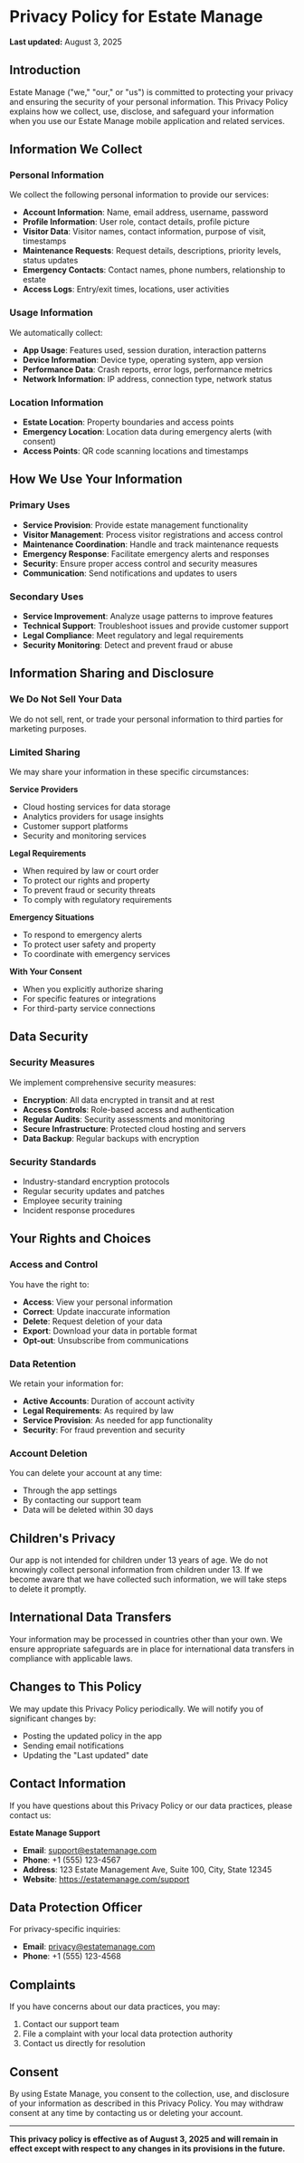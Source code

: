 # Privacy Policy for Estate Manage

**Last updated:** August 3, 2025

## Introduction

Estate Manage ("we," "our," or "us") is committed to protecting your privacy and ensuring the security of your personal information. This Privacy Policy explains how we collect, use, disclose, and safeguard your information when you use our Estate Manage mobile application and related services.

## Information We Collect

### Personal Information
We collect the following personal information to provide our services:
- **Account Information**: Name, email address, username, password
- **Profile Information**: User role, contact details, profile picture
- **Visitor Data**: Visitor names, contact information, purpose of visit, timestamps
- **Maintenance Requests**: Request details, descriptions, priority levels, status updates
- **Emergency Contacts**: Contact names, phone numbers, relationship to estate
- **Access Logs**: Entry/exit times, locations, user activities

### Usage Information
We automatically collect:
- **App Usage**: Features used, session duration, interaction patterns
- **Device Information**: Device type, operating system, app version
- **Performance Data**: Crash reports, error logs, performance metrics
- **Network Information**: IP address, connection type, network status

### Location Information
- **Estate Location**: Property boundaries and access points
- **Emergency Location**: Location data during emergency alerts (with consent)
- **Access Points**: QR code scanning locations and timestamps

## How We Use Your Information

### Primary Uses
- **Service Provision**: Provide estate management functionality
- **Visitor Management**: Process visitor registrations and access control
- **Maintenance Coordination**: Handle and track maintenance requests
- **Emergency Response**: Facilitate emergency alerts and responses
- **Security**: Ensure proper access control and security measures
- **Communication**: Send notifications and updates to users

### Secondary Uses
- **Service Improvement**: Analyze usage patterns to improve features
- **Technical Support**: Troubleshoot issues and provide customer support
- **Legal Compliance**: Meet regulatory and legal requirements
- **Security Monitoring**: Detect and prevent fraud or abuse

## Information Sharing and Disclosure

### We Do Not Sell Your Data
We do not sell, rent, or trade your personal information to third parties for marketing purposes.

### Limited Sharing
We may share your information in these specific circumstances:

**Service Providers**
- Cloud hosting services for data storage
- Analytics providers for usage insights
- Customer support platforms
- Security and monitoring services

**Legal Requirements**
- When required by law or court order
- To protect our rights and property
- To prevent fraud or security threats
- To comply with regulatory requirements

**Emergency Situations**
- To respond to emergency alerts
- To protect user safety and property
- To coordinate with emergency services

**With Your Consent**
- When you explicitly authorize sharing
- For specific features or integrations
- For third-party service connections

## Data Security

### Security Measures
We implement comprehensive security measures:
- **Encryption**: All data encrypted in transit and at rest
- **Access Controls**: Role-based access and authentication
- **Regular Audits**: Security assessments and monitoring
- **Secure Infrastructure**: Protected cloud hosting and servers
- **Data Backup**: Regular backups with encryption

### Security Standards
- Industry-standard encryption protocols
- Regular security updates and patches
- Employee security training
- Incident response procedures

## Your Rights and Choices

### Access and Control
You have the right to:
- **Access**: View your personal information
- **Correct**: Update inaccurate information
- **Delete**: Request deletion of your data
- **Export**: Download your data in portable format
- **Opt-out**: Unsubscribe from communications

### Data Retention
We retain your information for:
- **Active Accounts**: Duration of account activity
- **Legal Requirements**: As required by law
- **Service Provision**: As needed for app functionality
- **Security**: For fraud prevention and security

### Account Deletion
You can delete your account at any time:
- Through the app settings
- By contacting our support team
- Data will be deleted within 30 days

## Children's Privacy

Our app is not intended for children under 13 years of age. We do not knowingly collect personal information from children under 13. If we become aware that we have collected such information, we will take steps to delete it promptly.

## International Data Transfers

Your information may be processed in countries other than your own. We ensure appropriate safeguards are in place for international data transfers in compliance with applicable laws.

## Changes to This Policy

We may update this Privacy Policy periodically. We will notify you of significant changes by:
- Posting the updated policy in the app
- Sending email notifications
- Updating the "Last updated" date

## Contact Information

If you have questions about this Privacy Policy or our data practices, please contact us:

**Estate Manage Support**
- **Email**: support@estatemanage.com
- **Phone**: +1 (555) 123-4567
- **Address**: 123 Estate Management Ave, Suite 100, City, State 12345
- **Website**: https://estatemanage.com/support

## Data Protection Officer

For privacy-specific inquiries:
- **Email**: privacy@estatemanage.com
- **Phone**: +1 (555) 123-4568

## Complaints

If you have concerns about our data practices, you may:
1. Contact our support team
2. File a complaint with your local data protection authority
3. Contact us directly for resolution

## Consent

By using Estate Manage, you consent to the collection, use, and disclosure of your information as described in this Privacy Policy. You may withdraw consent at any time by contacting us or deleting your account.

---

**This privacy policy is effective as of August 3, 2025 and will remain in effect except with respect to any changes in its provisions in the future.** 